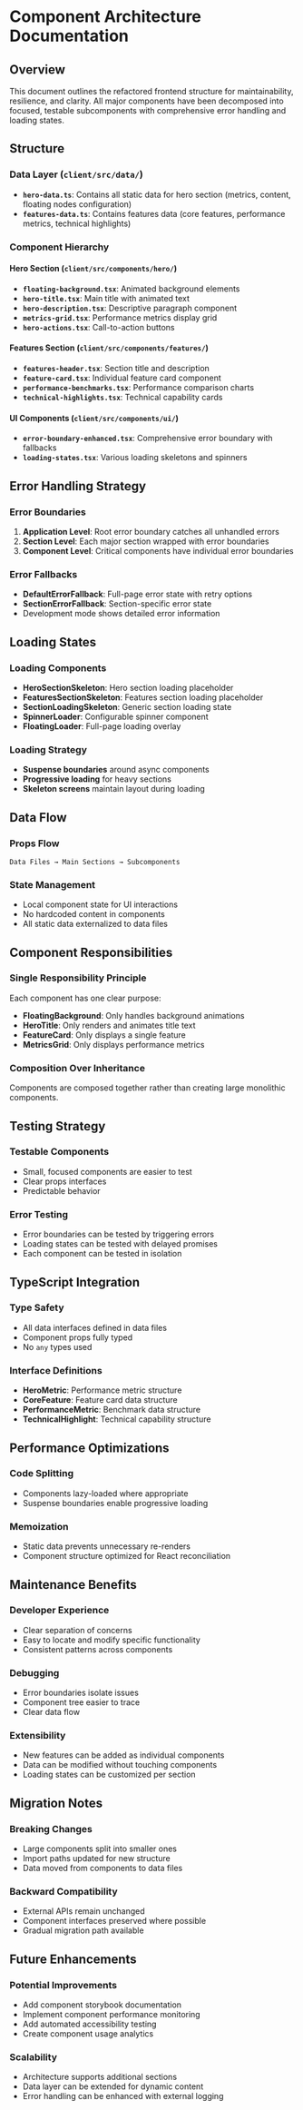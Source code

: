 # Component Architecture Documentation

## Overview

This document outlines the refactored frontend structure for maintainability, resilience, and clarity. All major components have been decomposed into focused, testable subcomponents with comprehensive error handling and loading states.

## Structure

### Data Layer (`client/src/data/`)

- **`hero-data.ts`**: Contains all static data for hero section (metrics, content, floating nodes configuration)
- **`features-data.ts`**: Contains features data (core features, performance metrics, technical highlights)

### Component Hierarchy

#### Hero Section (`client/src/components/hero/`)

- **`floating-background.tsx`**: Animated background elements
- **`hero-title.tsx`**: Main title with animated text
- **`hero-description.tsx`**: Descriptive paragraph component
- **`metrics-grid.tsx`**: Performance metrics display grid
- **`hero-actions.tsx`**: Call-to-action buttons

#### Features Section (`client/src/components/features/`)

- **`features-header.tsx`**: Section title and description
- **`feature-card.tsx`**: Individual feature card component
- **`performance-benchmarks.tsx`**: Performance comparison charts
- **`technical-highlights.tsx`**: Technical capability cards

#### UI Components (`client/src/components/ui/`)

- **`error-boundary-enhanced.tsx`**: Comprehensive error boundary with fallbacks
- **`loading-states.tsx`**: Various loading skeletons and spinners

## Error Handling Strategy

### Error Boundaries

1. **Application Level**: Root error boundary catches all unhandled errors
2. **Section Level**: Each major section wrapped with error boundaries
3. **Component Level**: Critical components have individual error boundaries

### Error Fallbacks

- **DefaultErrorFallback**: Full-page error state with retry options
- **SectionErrorFallback**: Section-specific error state
- Development mode shows detailed error information

## Loading States

### Loading Components

- **HeroSectionSkeleton**: Hero section loading placeholder
- **FeaturesSectionSkeleton**: Features section loading placeholder
- **SectionLoadingSkeleton**: Generic section loading state
- **SpinnerLoader**: Configurable spinner component
- **FloatingLoader**: Full-page loading overlay

### Loading Strategy

- **Suspense boundaries** around async components
- **Progressive loading** for heavy sections
- **Skeleton screens** maintain layout during loading

## Data Flow

### Props Flow

```
Data Files → Main Sections → Subcomponents
```

### State Management

- Local component state for UI interactions
- No hardcoded content in components
- All static data externalized to data files

## Component Responsibilities

### Single Responsibility Principle

Each component has one clear purpose:

- **FloatingBackground**: Only handles background animations
- **HeroTitle**: Only renders and animates title text
- **FeatureCard**: Only displays a single feature
- **MetricsGrid**: Only displays performance metrics

### Composition Over Inheritance

Components are composed together rather than creating large monolithic components.

## Testing Strategy

### Testable Components

- Small, focused components are easier to test
- Clear props interfaces
- Predictable behavior

### Error Testing

- Error boundaries can be tested by triggering errors
- Loading states can be tested with delayed promises
- Each component can be tested in isolation

## TypeScript Integration

### Type Safety

- All data interfaces defined in data files
- Component props fully typed
- No `any` types used

### Interface Definitions

- **HeroMetric**: Performance metric structure
- **CoreFeature**: Feature card data structure
- **PerformanceMetric**: Benchmark data structure
- **TechnicalHighlight**: Technical capability structure

## Performance Optimizations

### Code Splitting

- Components lazy-loaded where appropriate
- Suspense boundaries enable progressive loading

### Memoization

- Static data prevents unnecessary re-renders
- Component structure optimized for React reconciliation

## Maintenance Benefits

### Developer Experience

- Clear separation of concerns
- Easy to locate and modify specific functionality
- Consistent patterns across components

### Debugging

- Error boundaries isolate issues
- Component tree easier to trace
- Clear data flow

### Extensibility

- New features can be added as individual components
- Data can be modified without touching components
- Loading states can be customized per section

## Migration Notes

### Breaking Changes

- Large components split into smaller ones
- Import paths updated for new structure
- Data moved from components to data files

### Backward Compatibility

- External APIs remain unchanged
- Component interfaces preserved where possible
- Gradual migration path available

## Future Enhancements

### Potential Improvements

- Add component storybook documentation
- Implement component performance monitoring
- Add automated accessibility testing
- Create component usage analytics

### Scalability

- Architecture supports additional sections
- Data layer can be extended for dynamic content
- Error handling can be enhanced with external logging
